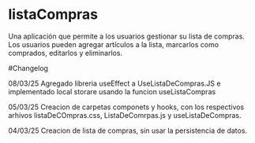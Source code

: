 # listaCompras
Una aplicación que permite a los usuarios gestionar su lista de  compras. Los usuarios pueden agregar artículos a la lista, marcarlos como  comprados, editarlos y eliminarlos. 

#Changelog

08/03/25
Agregado libreria useEffect a UseListaDeCompras.JS e implementado local storare usando la funcion useListaCompras

05/03/25
Creacion de carpetas componets y hooks, con los respectivos arhivos listaDeCOmpras.css, ListaDeComrpas.js y useListaDeCompras. 

04/03/25
Creacion de lista de compras, sin usar la persistencia de datos.